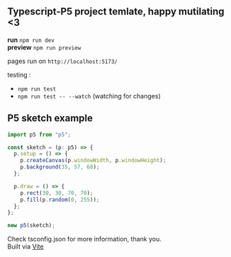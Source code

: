 ## Typescript-P5 project temlate, happy mutilating <3

__run__ `npm run dev` </br>
__preview__ `npm run preview` </br>

pages run on `http://localhost:5173/`

testing : 
- `npm run test`
- `npm run test -- --watch` (watching for changes)

## P5 sketch example 

``` ts
import p5 from "p5";

const sketch = (p: p5) => {
  p.setup = () => {
    p.createCanvas(p.windowWidth, p.windowHeight);
    p.background(35, 57, 68);
  };

  p.draw = () => {
    p.rect(30, 30, 70, 70);
    p.fill(p.random(0, 255));
  };
};

new p5(sketch);

```

Check tsconfig.json for more information, thank you. </br>
Built via [Vite](https://vitejs.dev/)